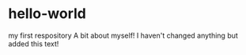 # hello-world
my first respository
A bit about myself!
I haven't changed anything but added this text!
